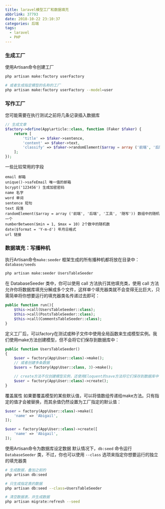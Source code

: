 ```yaml
---
title: laravel模型工厂和数据填充
abbrlink: 37793
date: 2018-10-22 23:10:37
categories: 后端
tags:
  - laravel
  - PHP
---
```


### 生成工厂
使用Artisan命令创建工厂
```bash
php artisan make:factory userFactory

# 或者生成指定模型的名称的工厂
php artisan make:factory userFactory --model=user
```

### 写作工厂
您可能需要在执行测试之前将几条记录插入数据库
```php
// 生成文章
$factory->define(App\article::class, function (Faker $faker) {
    return [
        'title' => $faker->sentence,
        'content' => $faker->text,
        'classify' => $faker->randomElement($array = array ('前端', '后端', '工具', '随写')),
    ];
});
```

一些比较常用的字段
```
email 邮箱
unique()->safeEmail 唯一值的邮箱
bcrypt('123456') 生成加密密码
name 名字
word 单词
sentence 短句
text 段落
randomElement($array = array ('前端', '后端', '工具', '随写')) 数组中的随机一个
numberBetween($min = 1, $max = 10) 2个数中的随机数
date($format = 'Y-m-d') 年月日格式
url 链接
```

### 数据填充：写播种机
执行Artisan命令`make:seeder`
框架生成的所有播种机都将放在目录中：`database/seeds`
```bash
php artisan make:seeder UsersTableSeeder
```

在 DatabaseSeeder 类中，你可以使用 call 方法执行其他填充类，使用 call 方法允许你将数据库填充分解成多个文件，这样单个填充器类就不会变得无比巨大，只需简单将你想要运行的填充器类名传递过去即可：
```php
public function run(){
    $this->call(UsersTableSeeder::class);
    $this->call(PostsTableSeeder::class);
    $this->call(CommentsTableSeeder::class);
}
```

定义工厂后，可以factory在测试或种子文件中使用全局函数来生成模型实例。我们使用make方法创建模型，但不会将它们保存到数据库中：
```php
public function UsersTableSeeder()
{
    $user = factory(App\User::class)->make();
    // 或者创建多条数据
    $users = factory(App\User::class, 3)->make();

    // create方法不仅创建模型实例，还使用Eloquent的save方法将它们保存到数据库中
    $user = factory(App\User::class)->create();
}
```

覆盖属性
如果要覆盖模型的某些默认值，可以将值数组传递给make方法。只有指定的值才会被替换，而其余值仍然设置为工厂指定的默认值：
```php
$user = factory(App\User::class)->make([
    'name' => 'Abigail',
]);

$user = factory(App\User::class)->create([
    'name' => 'Abigail',
]);
```

使用Artisan命令为数据库设定数据
默认情况下，`db:seed` 命令运行 `DatabaseSeeder` 类，不过，你也可以使用 `--class` 选项来指定你想要运行的独立的填充器类
```bash
# 生成数据，叠加之前的
php artisan db:seed

# 只生成指定表的数据
php artisan db:seed --class=UsersTableSeeder

# 清空数据表，并生成数据
php artisan migrate:refresh --seed
```
